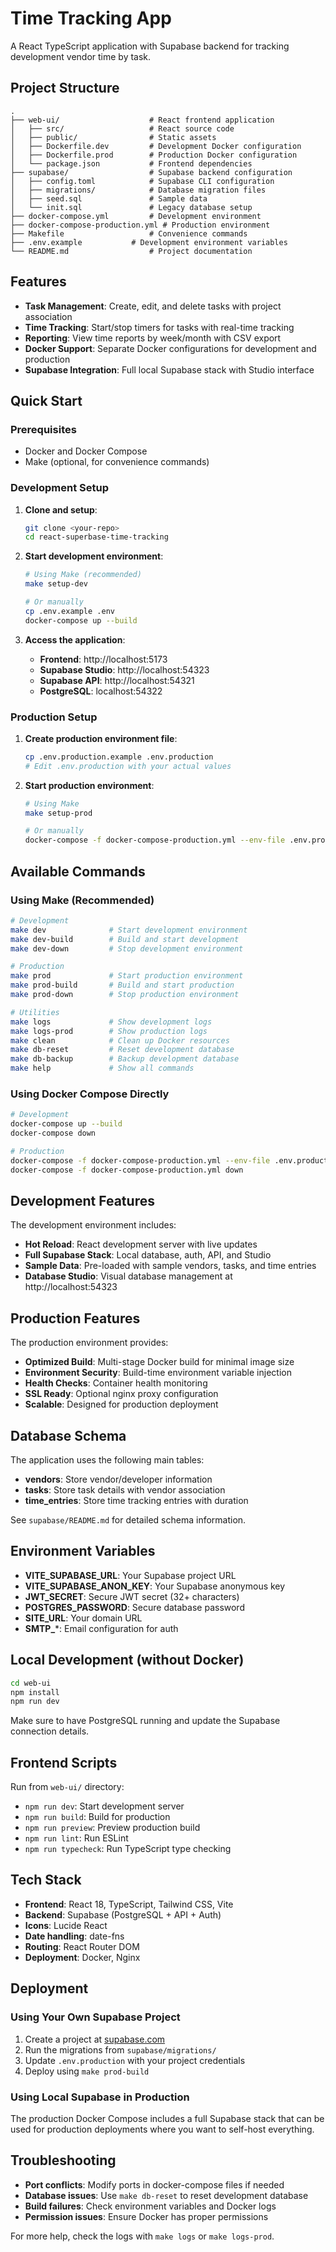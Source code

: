 # Time Tracking App

A React TypeScript application with Supabase backend for tracking development vendor time by task.

## Project Structure

```
.
├── web-ui/                    # React frontend application
│   ├── src/                   # React source code
│   ├── public/                # Static assets
│   ├── Dockerfile.dev         # Development Docker configuration
│   ├── Dockerfile.prod        # Production Docker configuration
│   └── package.json           # Frontend dependencies
├── supabase/                  # Supabase backend configuration
│   ├── config.toml            # Supabase CLI configuration
│   ├── migrations/            # Database migration files
│   ├── seed.sql               # Sample data
│   └── init.sql               # Legacy database setup
├── docker-compose.yml         # Development environment
├── docker-compose-production.yml # Production environment
├── Makefile                   # Convenience commands
├── .env.example           # Development environment variables
└── README.md                  # Project documentation
```

## Features

- **Task Management**: Create, edit, and delete tasks with project association
- **Time Tracking**: Start/stop timers for tasks with real-time tracking
- **Reporting**: View time reports by week/month with CSV export
- **Docker Support**: Separate Docker configurations for development and production
- **Supabase Integration**: Full local Supabase stack with Studio interface

## Quick Start

### Prerequisites

- Docker and Docker Compose
- Make (optional, for convenience commands)

### Development Setup

1. **Clone and setup**:
   ```bash
   git clone <your-repo>
   cd react-superbase-time-tracking
   ```

2. **Start development environment**:
   ```bash
   # Using Make (recommended)
   make setup-dev

   # Or manually
   cp .env.example .env
   docker-compose up --build
   ```

3. **Access the application**:
   - **Frontend**: http://localhost:5173
   - **Supabase Studio**: http://localhost:54323
   - **Supabase API**: http://localhost:54321
   - **PostgreSQL**: localhost:54322

### Production Setup

1. **Create production environment file**:
   ```bash
   cp .env.production.example .env.production
   # Edit .env.production with your actual values
   ```

2. **Start production environment**:
   ```bash
   # Using Make
   make setup-prod

   # Or manually
   docker-compose -f docker-compose-production.yml --env-file .env.production up --build
   ```

## Available Commands

### Using Make (Recommended)

```bash
# Development
make dev              # Start development environment
make dev-build        # Build and start development
make dev-down         # Stop development environment

# Production
make prod             # Start production environment
make prod-build       # Build and start production
make prod-down        # Stop production environment

# Utilities
make logs             # Show development logs
make logs-prod        # Show production logs
make clean            # Clean up Docker resources
make db-reset         # Reset development database
make db-backup        # Backup development database
make help             # Show all commands
```

### Using Docker Compose Directly

```bash
# Development
docker-compose up --build
docker-compose down

# Production
docker-compose -f docker-compose-production.yml --env-file .env.production up --build
docker-compose -f docker-compose-production.yml down
```

## Development Features

The development environment includes:

- **Hot Reload**: React development server with live updates
- **Full Supabase Stack**: Local database, auth, API, and Studio
- **Sample Data**: Pre-loaded with sample vendors, tasks, and time entries
- **Database Studio**: Visual database management at http://localhost:54323

## Production Features

The production environment provides:

- **Optimized Build**: Multi-stage Docker build for minimal image size
- **Environment Security**: Build-time environment variable injection
- **Health Checks**: Container health monitoring
- **SSL Ready**: Optional nginx proxy configuration
- **Scalable**: Designed for production deployment

## Database Schema

The application uses the following main tables:

- **vendors**: Store vendor/developer information
- **tasks**: Store task details with vendor association  
- **time_entries**: Store time tracking entries with duration

See `supabase/README.md` for detailed schema information.

## Environment Variables

- **VITE_SUPABASE_URL**: Your Supabase project URL
- **VITE_SUPABASE_ANON_KEY**: Your Supabase anonymous key
- **JWT_SECRET**: Secure JWT secret (32+ characters)
- **POSTGRES_PASSWORD**: Secure database password
- **SITE_URL**: Your domain URL
- **SMTP_***: Email configuration for auth

## Local Development (without Docker)

```bash
cd web-ui
npm install
npm run dev
```

Make sure to have PostgreSQL running and update the Supabase connection details.

## Frontend Scripts

Run from `web-ui/` directory:

- `npm run dev`: Start development server
- `npm run build`: Build for production
- `npm run preview`: Preview production build
- `npm run lint`: Run ESLint
- `npm run typecheck`: Run TypeScript type checking

## Tech Stack

- **Frontend**: React 18, TypeScript, Tailwind CSS, Vite
- **Backend**: Supabase (PostgreSQL + API + Auth)
- **Icons**: Lucide React
- **Date handling**: date-fns
- **Routing**: React Router DOM
- **Deployment**: Docker, Nginx

## Deployment

### Using Your Own Supabase Project

1. Create a project at [supabase.com](https://supabase.com)
2. Run the migrations from `supabase/migrations/`
3. Update `.env.production` with your project credentials
4. Deploy using `make prod-build`

### Using Local Supabase in Production

The production Docker Compose includes a full Supabase stack that can be used for production deployments where you want to self-host everything.

## Troubleshooting

- **Port conflicts**: Modify ports in docker-compose files if needed
- **Database issues**: Use `make db-reset` to reset development database
- **Build failures**: Check environment variables and Docker logs
- **Permission issues**: Ensure Docker has proper permissions

For more help, check the logs with `make logs` or `make logs-prod`.